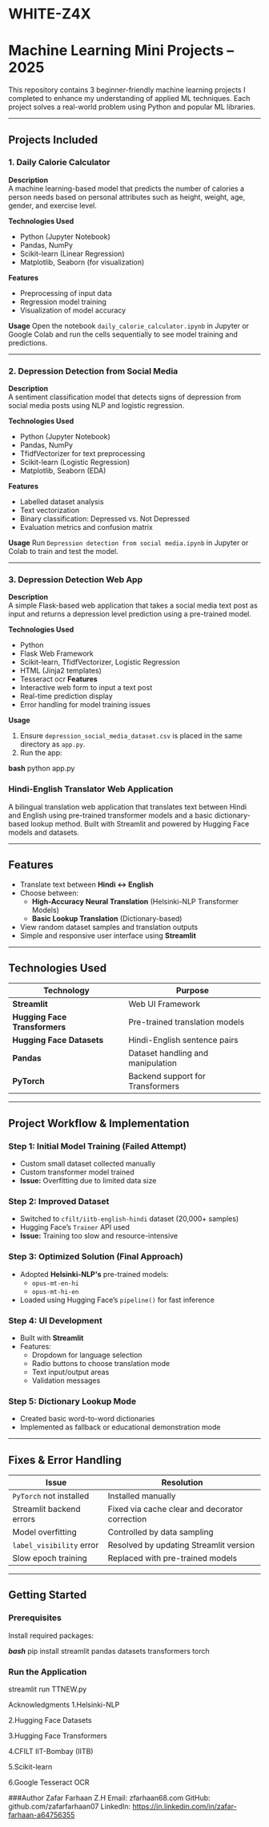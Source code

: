 # WHITE-Z4X
# Machine Learning Mini Projects – 2025

This repository contains 3 beginner-friendly machine learning projects I completed to enhance my understanding of applied ML techniques. Each project solves a real-world problem using Python and popular ML libraries.

---

## Projects Included

### 1. Daily Calorie Calculator

**Description**  
A machine learning-based model that predicts the number of calories a person needs based on personal attributes such as height, weight, age, gender, and exercise level.

**Technologies Used**
- Python (Jupyter Notebook)
- Pandas, NumPy
- Scikit-learn (Linear Regression)
- Matplotlib, Seaborn (for visualization)

**Features**
- Preprocessing of input data
- Regression model training
- Visualization of model accuracy

**Usage**
Open the notebook `daily_calorie_calculator.ipynb` in Jupyter or Google Colab and run the cells sequentially to see model training and predictions.

---

### 2. Depression Detection from Social Media

**Description**  
A sentiment classification model that detects signs of depression from social media posts using NLP and logistic regression.

**Technologies Used**
- Python (Jupyter Notebook)
- Pandas, NumPy
- TfidfVectorizer for text preprocessing
- Scikit-learn (Logistic Regression)
- Matplotlib, Seaborn (EDA)

**Features**
- Labelled dataset analysis
- Text vectorization
- Binary classification: Depressed vs. Not Depressed
- Evaluation metrics and confusion matrix

**Usage**
Run `Depression detection from social media.ipynb` in Jupyter or Colab to train and test the model.

---

### 3. Depression Detection Web App

**Description**  
A simple Flask-based web application that takes a social media text post as input and returns a depression level prediction using a pre-trained model.

**Technologies Used**
- Python
- Flask Web Framework
- Scikit-learn, TfidfVectorizer, Logistic Regression
- HTML (Jinja2 templates)
- Tesseract ocr
**Features**
- Interactive web form to input a text post
- Real-time prediction display
- Error handling for model training issues

**Usage**
1. Ensure `depression_social_media_dataset.csv` is placed in the same directory as `app.py`.
2. Run the app:

**bash**
   python app.py

### Hindi-English Translator Web Application

A bilingual translation web application that translates text between Hindi and English using pre-trained transformer models and a basic dictionary-based lookup method. Built with Streamlit and powered by Hugging Face models and datasets.

---

##  Features

- Translate text between **Hindi ↔ English**
- Choose between:
  - **High-Accuracy Neural Translation** (Helsinki-NLP Transformer Models)
  - **Basic Lookup Translation** (Dictionary-based)
- View random dataset samples and translation outputs
- Simple and responsive user interface using **Streamlit**

---

##  Technologies Used

| Technology           | Purpose                                      |
|----------------------|----------------------------------------------|
| **Streamlit**        | Web UI Framework                             |
| **Hugging Face Transformers** | Pre-trained translation models         |
| **Hugging Face Datasets**     | Hindi-English sentence pairs          |
| **Pandas**           | Dataset handling and manipulation            |
| **PyTorch**          | Backend support for Transformers             |

---

##  Project Workflow & Implementation

### Step 1: Initial Model Training (Failed Attempt)
- Custom small dataset collected manually
- Custom transformer model trained
- **Issue:** Overfitting due to limited data size

### Step 2: Improved Dataset
- Switched to `cfilt/iitb-english-hindi` dataset (20,000+ samples)
- Hugging Face’s `Trainer` API used
- **Issue:** Training too slow and resource-intensive

### Step 3: Optimized Solution (Final Approach)
- Adopted **Helsinki-NLP's** pre-trained models:
  - `opus-mt-en-hi`
  - `opus-mt-hi-en`
- Loaded using Hugging Face’s `pipeline()` for fast inference

### Step 4: UI Development
- Built with **Streamlit**
- Features:
  - Dropdown for language selection
  - Radio buttons to choose translation mode
  - Text input/output areas
  - Validation messages

### Step 5: Dictionary Lookup Mode
- Created basic word-to-word dictionaries
- Implemented as fallback or educational demonstration mode

---

##  Fixes & Error Handling

| Issue                          | Resolution                                      |
|--------------------------------|-------------------------------------------------|
| `PyTorch` not installed        | Installed manually                             |
| Streamlit backend errors       | Fixed via cache clear and decorator correction |
| Model overfitting              | Controlled by data sampling                    |
| `label_visibility` error       | Resolved by updating Streamlit version         |
| Slow epoch training            | Replaced with pre-trained models               |

---

##  Getting Started

### Prerequisites

Install required packages:

***bash***
pip install streamlit pandas datasets transformers torch

### Run the Application

streamlit run TTNEW.py

Acknowledgments
  1.Helsinki-NLP

  2.Hugging Face Datasets

  3.Hugging Face Transformers

  4.CFILT IIT-Bombay (IITB)

  5.Scikit-learn

  6.Google Tesseract OCR

###Author
Zafar Farhaan Z.H
Email: zfarhaan68.com
GitHub: github.com/zafarfarhaan07
LinkedIn: https://in.linkedin.com/in/zafar-farhaan-a64756355
